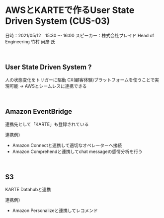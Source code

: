# AWSとKARTEで作るUser State Driven System (CUS-03)

日時：2021/05/12　15:30 〜 16:00
スピーカー：株式会社プレイド Head of Engineering 竹村 尚彦 氏

<br>

## User State Driven System ?
人の状態変化をトリガーに駆動
CX(顧客体験)プラットフォームを使うことで実現可能
→ AWSとシームレスに連携できる

<br>

## Amazon EventBridge
連携先として「KARTE」も登録されている

連携例）
- Amazon Connectと連携して適切なオペレーターへ接続
- Amazon Comprehendと連携してchat messageの感情分析を行う

<br>

## S3
KARTE Datahubと連携

連携例）
- Amazon Personalizeと連携してレコメンド